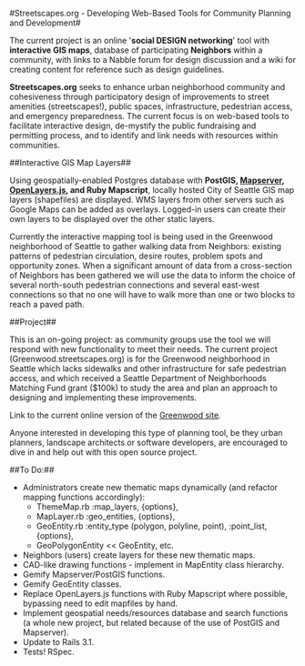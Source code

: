 

#Streetscapes.org - Developing Web-Based Tools for Community Planning and Development#

The current project is an online '**social DESIGN networking**' tool with **interactive GIS maps**, database of participating **Neighbors** within a community, with links to a Nabble forum for design discussion and a wiki for creating content for reference such as design guidelines.

**Streetscapes.org** seeks to enhance urban neighborhood community and cohesiveness through participatory design of  improvements to street amenities (streetscapes!), public spaces, infrastructure, pedestrian access, and emergency preparedness. The current focus is on web-based tools to facilitate interactive design, de-mystify the public fundraising and permitting process, and to identify and link needs with resources within communities.


##Interactive GIS Map Layers##

Using geospatially-enabled Postgres database with **PostGIS, [Mapserver](http://mapserver.org), [OpenLayers.js](http://openlayers.org), and Ruby Mapscript**, locally hosted City of Seattle GIS map layers (shapefiles) are displayed. WMS layers from other servers such as Google Maps can be added as overlays. Logged-in users can create their own layers to be displayed over the other static layers.

Currently the interactive mapping tool is being used in the Greenwood neighborhood of Seattle to gather walking data from Neighbors: existing patterns of pedestrian circulation, desire routes, problem spots and opportunity zones. When a significant amount of data from a cross-section of Neighbors has been gathered we will use the data to inform the choice of several north-south pedestrian connections and several east-west connections so that no one will have to walk more than one or two blocks to reach a paved path.


##Project##

This is an on-going project: as community groups use the tool we will respond with new functionality to meet their needs. The current project (Greenwood.streetscapes.org) is for the Greenwood neighborhood in Seattle which lacks sidewalks and other infrastructure for safe pedestrian access, and which received a Seattle Department of Neighborhoods Matching Fund grant ($100k) to study the area and plan an approach to designing and implementing these improvements.

Link to the current online version of the [Greenwood site](http://greenwood.streetscapes.org).

Anyone interested in developing this type of planning tool, be they urban planners, landscape architects or software developers, are encouraged to dive in and help out with this open source project.


##To Do:##

* Administrators create new thematic maps dynamically (and refactor mapping functions accordingly):
    - ThemeMap.rb  :map_layers, {options},
    - MapLayer.rb  :geo_entities, {options}, 
    - GeoEntity.rb :entity_type (polygon, polyline, point), :point_list, {options}, 
    - GeoPolygonEntity << GeoEntity, etc.  
* Neighbors (users) create layers for these new thematic maps.
* CAD-like drawing functions - implement in MapEntity class hierarchy.
* Gemify Mapserver/PostGIS functions.
* Gemify GeoEntity classes.
* Replace OpenLayers.js functions with Ruby Mapscript where possible, bypassing need to edit mapfiles by hand.
* Implement geospatial needs/resources database and search functions (a whole new project, but related because
    of the use of PostGIS and Mapserver).
* Update to Rails 3.1.
* Tests! RSpec.

